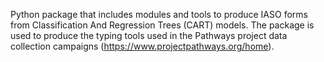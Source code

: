 Python package that includes modules and tools to produce IASO forms from Classification And
Regression Trees (CART) models. The package is used to produce the typing tools used in the Pathways
project data collection campaigns (https://www.projectpathways.org/home).